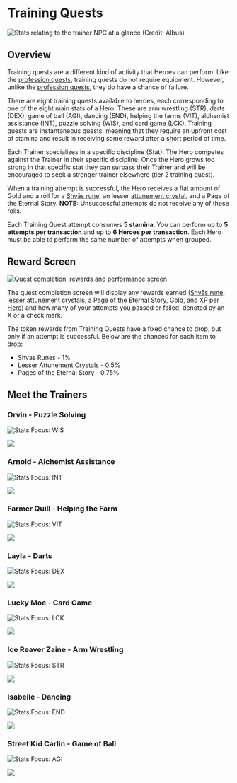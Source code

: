 # Training Quests

![Stats relating to the trainer NPC at a glance (Credit: Albus)](<../../.gitbook/assets/Training Quests Banner.PNG>)

## Overview <a href="#overview" id="overview"></a>

Training quests are a different kind of activity that Heroes can perform. Like the [profession quests](professions/), training quests do not require equipment. However, unlike the [profession quests](professions/), they do have a chance of failure.

There are eight training quests available to heroes, each corresponding to one of the eight main stats of a Hero. These are arm wrestling (STR), darts (DEX), game of ball (AGI), dancing (END), helping the farms (VIT), alchemist assistance (INT), puzzle solving (WIS), and card game (LCK). Training quests are instantaneous quests, meaning that they require an upfront cost of stamina and result in receiving some reward after a short period of time.

Each Trainer specializes in a specific discipline (Stat). The Hero competes against the Trainer in their specific discipline. Once the Hero grows too strong in that specific stat they can surpass their Trainer and will be encouraged to seek a stronger trainer elsewhere (tier 2 training quest).

When a training attempt is successful, the Hero receives a flat amount of Gold and a roll for a [Shvās rune](heroes/leveling.md), an lesser [attunement crystal](heroes/attunement-crystals/), and a Page of the Eternal Story. **NOTE:** Unsuccessful attempts do not receive any of these rolls.

Each Training Quest attempt consumes **5 stamina**. You can perform up to **5 attempts per transaction** and up to **6 Heroes per transaction**. Each Hero must be able to perform the same number of attempts when grouped.

## Reward Screen

![Quest completion, rewards and performance screen](<../../.gitbook/assets/training quest completion screen reward.PNG>)

The quest completion screen will display any rewards earned ([Shvās rune](heroes/leveling.md), [lesser attunement crystals](heroes/attunement-crystals/), a Page of the Eternal Story, Gold, and XP per [Hero](heroes/)) and how many of your attempts you passed or failed, denoted by an X or a check mark.

The token rewards from Training Quests have a fixed chance to drop, but only if an attempt is successful. Below are the chances for each item to drop:

* Shvas Runes - 1%
* Lesser Attunement Crystals - 0.5%
* Pages of the Eternal Story - 0.75%

## Meet the Trainers

### Orvin - Puzzle Solving

![Stats Focus: WIS](<../../.gitbook/assets/Orvin 1 (1).PNG>)

![](<../../.gitbook/assets/Orvin 2.PNG>)

### Arnold - Alchemist Assistance

![Stats Focus: INT](<../../.gitbook/assets/Arnold 1.PNG>)

![](<../../.gitbook/assets/Arnold 2.PNG>)

### Farmer Quill - Helping the Farm

![Stats Focus: VIT](<../../.gitbook/assets/Quill 1.PNG>)

![](<../../.gitbook/assets/quill 2.PNG>)

### Layla - Darts

![Stats Focus: DEX](<../../.gitbook/assets/Layla 1.PNG>)

![](<../../.gitbook/assets/Layla 2.PNG>)

### Lucky Moe - Card Game

![Stats Focus: LCK](<../../.gitbook/assets/Moe 1.PNG>)

![](<../../.gitbook/assets/Moe 2.PNG>)

### Ice Reaver Zaine - Arm Wrestling

![Stats Focus: STR](<../../.gitbook/assets/Zaine 1.PNG>)

![](<../../.gitbook/assets/Zaine 2.PNG>)

### Isabelle - Dancing

![Stats Focus: END](<../../.gitbook/assets/Isabelle 1.PNG>)

![](<../../.gitbook/assets/Isabelle 2.PNG>)

### Street Kid Carlin - Game of Ball

![Stats Focus: AGI](<../../.gitbook/assets/Street Kid Carlin 1.PNG>)

![](<../../.gitbook/assets/Street Kid Carlin 2.PNG>)

